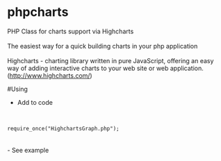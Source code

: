 # phpcharts
PHP Class for charts support via Highcharts
<br><br>
The easiest way for a quick building charts in your php application
<br><br>
Highcharts - сharting library written in pure JavaScript, offering an easy way of adding interactive charts to your web site or web application. (http://www.highcharts.com/)

#Using
- Add to code
<br>
<code>
require_once("HighchartsGraph.php");
</code>
<br><br>
- See example
